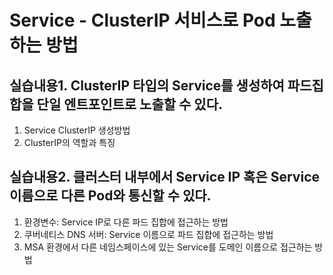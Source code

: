 # Service - ClusterIP 서비스로 Pod 노출하는 방법

## 실습내용1. ClusterIP 타입의 Service를 생성하여 파드집합을 단일 엔트포인트로 노출할 수 있다.
1. Service ClusterIP 생성방법
2. ClusterIP의 역할과 특징

## 실습내용2. 클러스터 내부에서 Service IP 혹은 Service 이름으로 다른 Pod와 통신할 수 있다.
1. 환경변수: Service IP로 다른 파드 집합에 접근하는 방법
2. 쿠버네티스 DNS 서버: Service 이름으로 파드 집합에 접근하는 방법
3. MSA 환경에서 다른 네임스페이스에 있는 Service를 도메인 이름으로 접근하는 방법